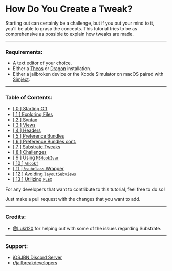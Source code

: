 <!-- markdownlint-disable MD001 MD026 -->

# How Do You Create a Tweak?

Starting out can certainly be a challenge, but if you put your mind to it, you'll be able to grasp the concepts.
This tutorial tries to be as comprehensive as possible to explain how tweaks are made.

---

### Requirements:

- A text editor of your choice.
- Either a [Theos](https://theos.dev) or [Dragon](https://dragon.krit.me/en/latest/) installation.
- Either a jailbroken device or the Xcode Simulator on macOS paired with [Simject](https://github.com/akemin-dayo/simject).

---

### Table of Contents:

- [[ 0 ] Starting Off](./p0_starting_off.md)
- [[ 1 ] Exploring Files](./p1_explore_files.md)
- [[ 2 ] Syntax](./p2_syntax.md)
- [[ 3 ] Views](./p3_views.md)
- [[ 4 ] Headers](./p4_headers.md)
- [[ 5 ] Preference Bundles](./p5_prefbundle.md)
- [[ 6 ] Preference Bundles cont.](./p6_prefbundlept2.md)
- [[ 7 ] Substrate Tweaks](./p7_substratetweaks.md)
- [[ 8 ] Challenges](./p8_challenges.md)
- [[ 9 ] Using `MSHookIvar`](./p9_mshookivar.md)
- [[ 10 ] `%hookf`](./p10_hookf.md)
- [[ 11 ] `%subclass` Wrapper](./p11_subclassWrapper.md)
- [[ 12 ] Avoiding `layoutSubviews`](./p12_noLayoutSubviews.md)
- [[ 13 ] Utilizing `FLEX`](./p13_advanced_flex.md)

For any developers that want to contribute to this tutorial, feel free to do so!

Just make a pull request with the changes that you want to add.

---

### Credits:
- [@Luki120](https://github.com/Luki120) for helping out with some of the issues regarding Substrate.

---

### Support:

- [iOSJBN Discord Server](https://discord.gg/K3wGBBhPqp)
- [r/jailbreakdevelopers](https://reddit.com/r/jailbreakdevelopers)
